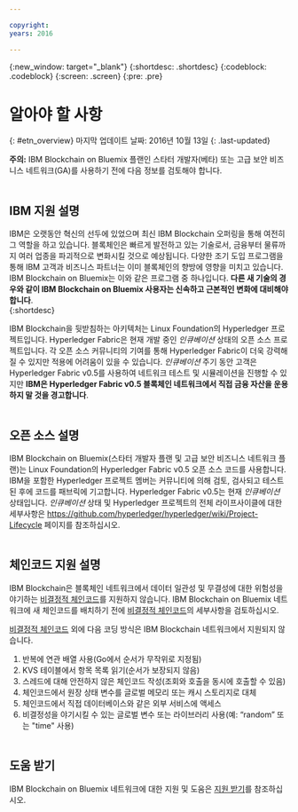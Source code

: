 ```yaml
---

copyright:
years: 2016

---
```


{:new_window: target="_blank"}
{:shortdesc: .shortdesc}
{:codeblock: .codeblock}
{:screen: .screen}
{:pre: .pre}


# 알아야 할 사항
{: #etn_overview}
마지막 업데이트 날짜: 2016년 10월 13일
{: .last-updated}

**주의:** IBM Blockchain on Bluemix 플랜인 스타터 개발자(베타) 또는 고급 보안 비즈니스 네트워크(GA)를 사용하기 전에 다음 정보를 검토해야 합니다.
<br><br>

## IBM 지원 설명

IBM은 오랫동안 혁신의 선두에 있었으며 최신 IBM Blockchain 오퍼링을 통해 여전히 그 역할을 하고 있습니다. 블록체인은 빠르게 발전하고 있는 기술로서, 금융부터 물류까지 여러 업종을 파괴적으로 변화시킬 것으로 예상됩니다. 다양한 조기 도입 프로그램을 통해 IBM 고객과 비즈니스 파트너는 이미 블록체인의 향방에 영향을 미치고 있습니다. IBM Blockchain on Bluemix는 이와 같은 프로그램 중 하나입니다. **다른 새 기술의 경우와 같이 IBM Blockchain on Bluemix 사용자는 신속하고 근본적인 변화에 대비해야 합니다**.  
{:shortdesc}

IBM Blockchain을 뒷받침하는 아키텍처는 Linux Foundation의 Hyperledger 프로젝트입니다. Hyperledger Fabric은 현재 개발 중인 *인큐베이션* 상태의 오픈 소스 프로젝트입니다. 각 오픈 소스 커뮤니티의 기여를 통해 Hyperledger Fabric이 더욱 강력해질 수 있지만 적용에 어려움이 있을 수 있습니다. *인큐베이션* 주기 동안 고객은 Hyperledger Fabric v0.5를 사용하여 네트워크 테스트 및 시뮬레이션을 진행할 수 있지만 **IBM은 Hyperledger Fabric v0.5 블록체인 네트워크에서 직접 금융 자산을 운용하지 말 것을 경고합니다**.  
<br>

## 오픈 소스 설명

IBM Blockchain on Bluemix(스타터 개발자 플랜 및 고급 보안 비즈니스 네트워크 플랜)는 Linux Foundation의 Hyperledger Fabric v0.5 오픈 소스 코드를 사용합니다. IBM을 포함한 Hyperledger 프로젝트 멤버는 커뮤니티에 의해 검토, 검사되고 테스트된 후에 코드를 패브릭에 기고합니다. Hyperledger Fabric v0.5는 현재 *인큐베이션* 상태입니다. *인큐베이션* 상태 및 Hyperledger 프로젝트의 전체 라이프사이클에 대한 세부사항은 https://github.com/hyperledger/hyperledger/wiki/Project-Lifecycle 페이지를 참조하십시오.
<br><br>

## 체인코드 지원 설명

IBM Blockchain은 블록체인 네트워크에서 데이터 일관성 및 무결성에 대한 위험성을 야기하는 [비결정적 체인코드](ibmblockchain_tutorials.html#ndcc)를 지원하지 않습니다. IBM Blockchain on Bluemix 네트워크에 새 체인코드를 배치하기 전에 [비결정적 체인코드](ibmblockchain_tutorials.html#ndcc)의 세부사항을 검토하십시오.

[비결정적 체인코드](ibmblockchain_tutorials.html#ndcc) 외에 다음 코딩 방식은 IBM Blockchain 네트워크에서 지원되지 않습니다.

1. 반복에 연관 배열 사용(Go에서 순서가 무작위로 지정됨)
2. KVS 테이블에서 항목 목록 읽기(순서가 보장되지 않음)
3. 스레드에 대해 안전하지 않은 체인코드 작성(조회와 호출을 동시에 호출할 수 있음)
4. 체인코드에서 원장 상태 변수를 글로벌 메모리 또는 캐시 스토리지로 대체
5. 체인코드에서 직접 데이터베이스와 같은 외부 서비스에 액세스
6. 비결정성을 야기시킬 수 있는 글로벌 변수 또는 라이브러리 사용(예: “random” 또는 "time" 사용)
<br><br>

## 도움 받기

IBM Blockchain on Bluemix 네트워크에 대한 지원 및 도움은 [지원 받기](ibmblockchain_support.html)를 참조하십시오.

